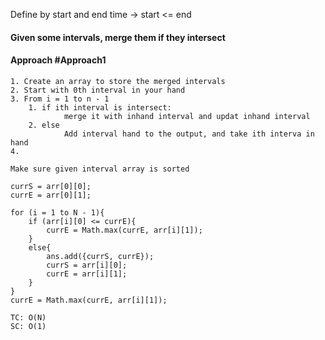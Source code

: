 Define by start and end time
-> start <= end


#### Given some intervals, merge them if they intersect

#### Approach #Approach1 
```
1. Create an array to store the merged intervals
2. Start with 0th interval in your hand
3. From i = 1 to n - 1
	1. if ith interval is intersect:
			merge it with inhand interval and updat inhand interval
	2. else
			Add interval hand to the output, and take ith interva in hand
4.

Make sure given interval array is sorted

currS = arr[0][0];
currE = arr[0][1];

for (i = 1 to N - 1){
	if (arr[i][0] <= currE){
		currE = Math.max(currE, arr[i][1]);
	}
	else{
		ans.add({currS, currE});
		currS = arr[i][0];
		currE = arr[i][1];
	}
}
currE = Math.max(currE, arr[i][1]);
```


```
TC: O(N)
SC: O(1)
```

